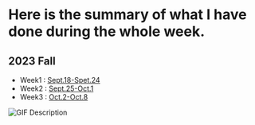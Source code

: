 # **Here is the summary of what I have done during the whole week.**
## **2023 Fall**
- Week1 : [Sept.18-Spet.24](Week1/Sept.18-Spet.24.md)
- Week2 : [Sept.25-Oct.1](Week2/Sept.25-Oct.1.md)
- Week3 : [Oct.2-Oct.8](Week3/Oct.2-Oct.8.md)

<img src="1.gif" alt="GIF Description" style="max-width: 200px; max-height: 200px;">
<!-- 
<ol>
  <li>
    <div style="display: flex; align-items: center; padding: 10px; border-radius: 5px;">
        <p style="margin: 0; font-size: 16px;">Week1 : <a href="Week1/Sept.18-Spet.24/">Sept.18-Spet.24</a></p>
    </div>
  </li>
  <li>
    <div style="display: flex; align-items: center; padding: 10px; border-radius: 5px;">
        <p style="margin: 0; font-size: 16px;">Week2 : <a href="Week2/Sept.25-Oct.1/">Sept.18-Spet.24</a></p>
    </div>
  </li>
  <li>
    <div style="display: flex; align-items: center; padding: 10px; border-radius: 5px;">
        <p style="margin: 0; font-size: 16px;">Week3 : <a href="Week3/Oct.2-Oct.8/">Sept.18-Spet.24</a></p>
    <img src="1.gif" alt="GIF Description" style="max-width: 40px; height: 40px; margin-left: 10px;">
    </div>
  </li>
<ol> -->